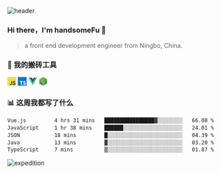 ![header](https://raw.githubusercontent.com/fzq1998/fzq1998/master/header.png)

### Hi there，I'm handsomeFu 👋

> a front end development engineer from Ningbo, China.

### 🔧 我的搬砖工具
<code><img height="20" src="https://raw.githubusercontent.com/github/explore/80688e429a7d4ef2fca1e82350fe8e3517d3494d/topics/javascript/javascript.png" alt="javascript"></code>
<code><img height="20" src="https://raw.githubusercontent.com/github/explore/80688e429a7d4ef2fca1e82350fe8e3517d3494d/topics/typescript/typescript.png" alt="typescript"></code>
<code><img height="20" src="https://raw.githubusercontent.com/github/explore/80688e429a7d4ef2fca1e82350fe8e3517d3494d/topics/vue/vue.png" alt="vue"></code>
<code><img height="20" src="https://raw.githubusercontent.com/github/explore/80688e429a7d4ef2fca1e82350fe8e3517d3494d/topics/nodejs/nodejs.png" alt="nodejs"></code>



### 📊 这周我都写了什么
<!--START_SECTION:waka-->

```txt
Vue.js         4 hrs 31 mins   ████████████████▓░░░░░░░░   66.08 %
JavaScript     1 hr 38 mins    ██████░░░░░░░░░░░░░░░░░░░   24.01 %
JSON           18 mins         █░░░░░░░░░░░░░░░░░░░░░░░░   04.39 %
Java           13 mins         ▓░░░░░░░░░░░░░░░░░░░░░░░░   03.20 %
TypeScript     7 mins          ▒░░░░░░░░░░░░░░░░░░░░░░░░   01.87 %
```

<!--END_SECTION:waka-->


![expedition](https://raw.githubusercontent.com/fzq1998/fzq1998/master/expedition.gif)

